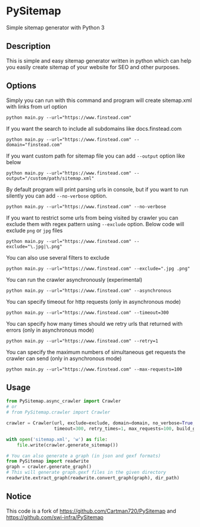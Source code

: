 # PySitemap

Simple sitemap generator with Python 3

## Description
This is simple and easy sitemap generator written in python which can help you easily create sitemap of your website for SEO and other purposes.

## Options
Simply you can run with this command and program will create sitemap.xml with links from url option
```
python main.py --url="https://www.finstead.com"
```

If you want the search to include all subdomains like docs.finstead.com
```
python main.py --url="https://www.finstead.com" --domain="finstead.com"
```

If you want custom path for sitemap file you can add `--output` option like below
```
python main.py --url="https://www.finstead.com" --output="/custom/path/sitemap.xml"
```

By default program will print parsing urls in console, but if you want to run silently you can add `--no-verbose` option.
```
python main.py --url="https://www.finstead.com" --no-verbose
```

If you want to restrict some urls from being visited by crawler you can exclude them with regex pattern using `--exclude` option. Below code will exclude `png` or `jpg` files
```
python main.py --url="https://www.finstead.com" --exclude="\.jpg|\.png"
```

You can also use several filters to exclude
```
python main.py --url="https://www.finstead.com" --exclude=".jpg .png"
```

You can run the crawler asynchronously (experimental)
```
python main.py --url="https://www.finstead.com" --asynchronous
```

You can specify timeout for http requests (only in asynchronous mode)
```
python main.py --url="https://www.finstead.com" --timeout=300
```

You can specify how many times should we retry urls that returned with errors (only in asynchronous mode)
```
python main.py --url="https://www.finstead.com" --retry=1
```

You can specify the maximum numbers of simultaneous get requests the crawler can send (only in asynchronous mode)
```
python main.py --url="https://www.finstead.com" --max-requests=100
```

## Usage

```python
from PySitemap.async_crawler import Crawler
# or 
# from PySitemap.crawler import Crawler

crawler = Crawler(url, exclude=exclude, domain=domain, no_verbose=True,
                  timeout=300, retry_times=1, max_requests=100, build_graph=True)

with open('sitemap.xml', 'w') as file:
    file.write(crawler.generate_sitemap())

# You can also generate a graph (in json and gexf formats)
from PySitemap import readwrite
graph = crawler.generate_graph()
# This will generate graph.gexf files in the given directory
readwrite.extract_graph(readwrite.convert_graph(graph), dir_path)
```

## Notice

This code is a fork of https://github.com/Cartman720/PySitemap and https://github.com/swi-infra/PySitemap
